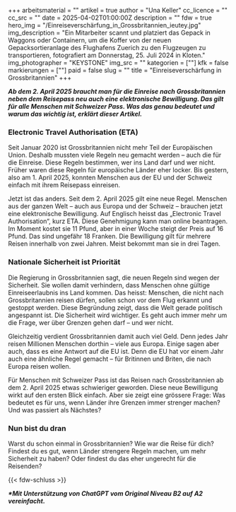 +++
arbeitsmaterial = ""
artikel = true
author = "Una Keller"
cc_licence = ""
cc_src = ""
date = 2025-04-02T01:00:00Z
description = ""
fdw = true
hero_img = "/Einreiseverschärfung_in_Grossbritannien_ieutey.jpg"
img_description = "Ein Mitarbeiter scannt und platziert das Gepack in Waggons oder Containern, um die Koffer von der neuen Gepacksortieranlage des Flughafens Zuerich zu den Flugzeugen zu transportieren, fotografiert am Donnerstag, 25. Juli 2024 in Kloten."
img_photographer = "KEYSTONE"
img_src = ""
kategorien = [""]
kfk = false
markierungen = [""]
paid = false
slug = ""
title = "Einreiseverschärfung in Grossbritannien"
+++

**_Ab dem 2. April 2025 braucht man für die Einreise nach Grossbritannien neben dem Reisepass neu auch eine elektronische Bewilligung. Das gilt für alle Menschen mit Schweizer Pass. Was das genau bedeutet und warum das wichtig ist, erklärt dieser Artikel._**

### Electronic Travel Authorisation (ETA)

Seit Januar 2020 ist Grossbritannien nicht mehr Teil der Europäischen Union. Deshalb mussten viele Regeln neu gemacht werden – auch die für die Einreise. Diese Regeln bestimmen, wer ins Land darf und wer nicht. Früher waren diese Regeln für europäische Länder eher locker. Bis gestern, also am 1. April 2025, konnten Menschen aus der EU und der Schweiz einfach mit ihrem Reisepass einreisen.

Jetzt ist das anders. Seit dem 2. April 2025 gilt eine neue Regel. Menschen aus der ganzen Welt – auch aus Europa und der Schweiz – brauchen jetzt eine elektronische Bewilligung. Auf Englisch heisst das „Electronic Travel Authorisation“, kurz ETA. Diese Genehmigung kann man online beantragen. Im Moment kostet sie 11 Pfund, aber in einer Woche steigt der Preis auf 16 Pfund. Das sind ungefähr 18 Franken. Die Bewilligung gilt für mehrere Reisen innerhalb von zwei Jahren. Meist bekommt man sie in drei Tagen.

### Nationale Sicherheit ist Priorität

Die Regierung in Grossbritannien sagt, die neuen Regeln sind wegen der Sicherheit. Sie wollen damit verhindern, dass Menschen ohne gültige Einreiseerlaubnis ins Land kommen. Das heisst: Menschen, die nicht nach Grossbritannien reisen dürfen, sollen schon vor dem Flug erkannt und gestoppt werden. Diese Begründung zeigt, dass die Welt gerade politisch angespannt ist. Die Sicherheit wird wichtiger. Es geht auch immer mehr um die Frage, wer über Grenzen gehen darf – und wer nicht.

Gleichzeitig verdient Grossbritannien damit auch viel Geld. Denn jedes Jahr reisen Millionen Menschen dorthin – viele aus Europa. Einige sagen aber auch, dass es eine Antwort auf die EU ist. Denn die EU hat vor einem Jahr auch eine ähnliche Regel gemacht – für Britinnen und Briten, die nach Europa reisen wollen.

Für Menschen mit Schweizer Pass ist das Reisen nach Grossbritannien ab dem 2. April 2025 etwas schwieriger geworden. Diese neue Bewilligung wirkt auf den ersten Blick einfach. Aber sie zeigt eine grössere Frage: Was bedeutet es für uns, wenn Länder ihre Grenzen immer strenger machen? Und was passiert als Nächstes?

### Nun bist du dran

Warst du schon einmal in Grossbritannien? Wie war die Reise für dich? Findest du es gut, wenn Länder strengere Regeln machen, um mehr Sicherheit zu haben? Oder findest du das eher ungerecht für die Reisenden?

{{< fdw-schluss >}}

**_\*Mit Unterstützung von ChatGPT vom Original Niveau B2 auf A2 vereinfacht._**